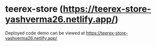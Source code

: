 # teerex-store (https://teerex-store-yashverma26.netlify.app/)

Deployed code demo can be viewed at https://teerex-store-yashverma26.netlify.app/
